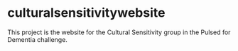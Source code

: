 # culturalsensitivitywebsite
This project is the website for the Cultural Sensitivity group in the Pulsed for Dementia challenge.
